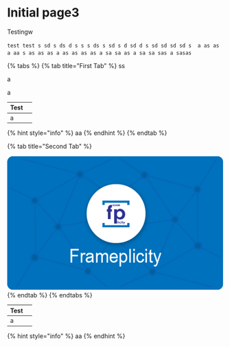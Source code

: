 # Initial page3

Testingw

`test test s sd s ds d s s s ds s sd s d sd d s sd sd sd sd s  a as as a aa s as as as a as as as as a sa sa as a sa sa sas a sasas`

{% tabs %}
{% tab title="First Tab" %}
ss

a

a





| Test |  |
| --- | --- |
| a |  |



{% hint style="info" %}
aa
{% endhint %}
{% endtab %}

{% tab title="Second Tab" %}




![](.gitbook/assets/github2.png)
{% endtab %}
{% endtabs %}



| Test |  |
| --- | --- |
| a |  |

{% hint style="info" %}
aa
{% endhint %}



